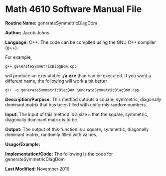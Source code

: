 # Math 4610 Software Manual File

**Routine Name:** generateSymmetricDiagDom

**Author:** Jacob Johns

**Language:** C++. The code can be compiled using the GNU C++ compiler (g++).

For example,

    g++ generateSymmetricDiagDom.cpp

will produce an executable **./a.exe** than can be executed. If you want a different name, the following will work a bit
better

    g++ -o generateSymmetricDiagDom generateSymmetricDiagDom.cpp

**Description/Purpose:** This method outputs a square, symmetric, diagonally dominant matrix that has been filled with uniformly random numbers.

**Input:** The input of this method is a size `n` that the square, symmetric, diagonally dominant matrix is to be.

**Output:** The output of this function is a square, symmetric, diagonally dominant matrix, randomly filled with values.

**Usage/Example:**



**Implementation/Code:** The following is the code for generateSymmetricDiagDom



**Last Modified:** November 2019
